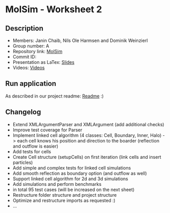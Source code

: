 # MolSim - Worksheet 2

## Description

- Members: Janin Chaib, Nils Ole Harmsen and Dominik Weinzierl
- Group number: A
- Repository link: [MolSim](https://github.com/Dominik-Weinzierl/MolSim)
- Commit ID:
- Presentation as LaTex: [Slides](https://latex.tum.de/read/mrsryyrhbsnn)
- Videos: [Videos](http://home.in.tum.de/~harmsen/mdpraktikum/sheet3/)

## Run application

As described in our project readme: [Readme](https://github.com/Dominik-Weinzierl/MolSim/blob/main/README.md) :)

## Changelog
- Extend XMLArgumentParser and XMLArgument (add additional checks)
- Improve test coverage for Parser
- Implement linked cell algorithm (4 classes: Cell, Boundary, Inner, Halo)
-> each cell knows his position and direction to the boarder (reflection and outflow is easier) 
- Add tests for cells
- Create Cell structure (setupCells) on first iteration (link cells and insert particles)
- Add simple and complex tests for linked cell simulations
- Add smooth reflection as boundary option (and outflow as well)
- Support linked cell algorithm for 2d and 3d simulations
- Add simulations and perform benchmarks
- in total 95 test cases (will be increased on the next sheet)
- Restructure folder structure and project structure
- Optimize and restructure imports as requested :)
- ...